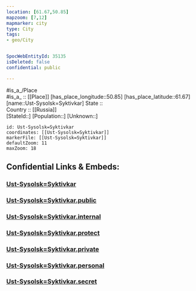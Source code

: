 ```yaml
---
location: [61.67,50.85] 
mapzoom: [7,12] 
mapmarker: city 
type: City
tags:
- geo/City


SpocWebEntityId: 35135
isDeleted: false
confidential: public

---
```

#is_a_/Place  
#is_a_ :: [[Place]] 
[has_place_longitude::50.85] 
[has_place_latitude::61.67] 
[name::Ust-Sysolsk=Syktivkar] 
State ::  
Country :: [[Russia]]  
[StateId::] 
[Population::] 
[Unknown::] 


```leaflet
id: Ust-Sysolsk=Syktivkar
coordinates: [[Ust-Sysolsk=Syktivkar]] 
markerFile: [[Ust-Sysolsk=Syktivkar]] 
defaultZoom: 11 
maxZoom: 18
```


## Confidential Links & Embeds: 

### [Ust-Sysolsk=Syktivkar](/_Standards/Earth/Continent/Europe/Europe~East/Russia/Russia~NorthWest/Komi~Republic/City/Ust-Sysolsk=Syktivkar.md) 

### [Ust-Sysolsk=Syktivkar.public](/_public/Earth/Continent/Europe/Europe~East/Russia/Russia~NorthWest/Komi~Republic/City/Ust-Sysolsk=Syktivkar.public.md) 

### [Ust-Sysolsk=Syktivkar.internal](/_internal/Earth/Continent/Europe/Europe~East/Russia/Russia~NorthWest/Komi~Republic/City/Ust-Sysolsk=Syktivkar.internal.md) 

### [Ust-Sysolsk=Syktivkar.protect](/_protect/Earth/Continent/Europe/Europe~East/Russia/Russia~NorthWest/Komi~Republic/City/Ust-Sysolsk=Syktivkar.protect.md) 

### [Ust-Sysolsk=Syktivkar.private](/_private/Earth/Continent/Europe/Europe~East/Russia/Russia~NorthWest/Komi~Republic/City/Ust-Sysolsk=Syktivkar.private.md) 

### [Ust-Sysolsk=Syktivkar.personal](/_personal/Earth/Continent/Europe/Europe~East/Russia/Russia~NorthWest/Komi~Republic/City/Ust-Sysolsk=Syktivkar.personal.md) 

### [Ust-Sysolsk=Syktivkar.secret](/_secret/Earth/Continent/Europe/Europe~East/Russia/Russia~NorthWest/Komi~Republic/City/Ust-Sysolsk=Syktivkar.secret.md)

